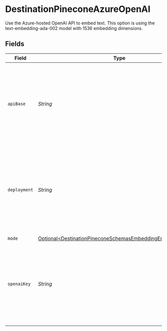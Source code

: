 # DestinationPineconeAzureOpenAI

Use the Azure-hosted OpenAI API to embed text. This option is using the text-embedding-ada-002 model with 1536 embedding dimensions.


## Fields

| Field                                                                                                                                  | Type                                                                                                                                   | Required                                                                                                                               | Description                                                                                                                            | Example                                                                                                                                |
| -------------------------------------------------------------------------------------------------------------------------------------- | -------------------------------------------------------------------------------------------------------------------------------------- | -------------------------------------------------------------------------------------------------------------------------------------- | -------------------------------------------------------------------------------------------------------------------------------------- | -------------------------------------------------------------------------------------------------------------------------------------- |
| `apiBase`                                                                                                                              | *String*                                                                                                                               | :heavy_check_mark:                                                                                                                     | The base URL for your Azure OpenAI resource.  You can find this in the Azure portal under your Azure OpenAI resource                   | https://your-resource-name.openai.azure.com                                                                                            |
| `deployment`                                                                                                                           | *String*                                                                                                                               | :heavy_check_mark:                                                                                                                     | The deployment for your Azure OpenAI resource.  You can find this in the Azure portal under your Azure OpenAI resource                 | your-resource-name                                                                                                                     |
| `mode`                                                                                                                                 | [Optional\<DestinationPineconeSchemasEmbeddingEmbeddingMode>](../../models/shared/DestinationPineconeSchemasEmbeddingEmbeddingMode.md) | :heavy_minus_sign:                                                                                                                     | N/A                                                                                                                                    |                                                                                                                                        |
| `openaiKey`                                                                                                                            | *String*                                                                                                                               | :heavy_check_mark:                                                                                                                     | The API key for your Azure OpenAI resource.  You can find this in the Azure portal under your Azure OpenAI resource                    |                                                                                                                                        |